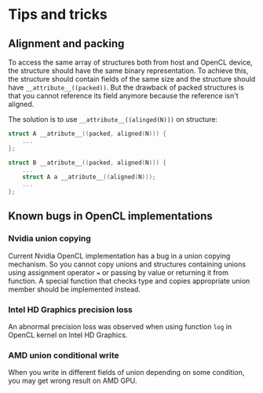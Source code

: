 # Tips and tricks

## Alignment and packing

To access the same array of structures both from host and OpenCL device, the structure should have the same binary representation. To achieve this, the structure should contain fields of the same size and the structure should have `__attribute__((packed))`. But the drawback of packed structures is that you cannot reference its field anymore because the reference isn't aligned.

The solution is to use `__attribute__((alinged(N)))` on structure:

```c
struct A __atribute__((packed, aligned(N))) {
    ...
};

struct B __atribute__((packed, aligned(N))) {
    ...
    struct A a __atribute__((aligned(N)));
    ...
};
```

## Known bugs in OpenCL implementations

### Nvidia union copying

Current Nvidia OpenCL implementation has a bug in a union copying mechanism. So you cannot copy unions and structures containing unions using assignment operator `=` or passing by value or returning it from function. A special function that checks type and copies appropriate union member should be implemented instead.

### Intel HD Graphics precision loss

An abnormal precision loss was observed when using function `log` in OpenCL kernel on Intel HD Graphics.

### AMD union conditional write

When you write in different fields of union depending on some condition, you may get wrong result on AMD GPU.
